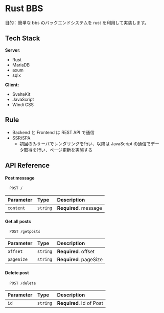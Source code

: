 # Rust BBS

目的：簡単な bbs のバックエンドシステムを rust を利用して実装します。

## Tech Stack

**Server:**

- Rust
- MariaDB
- axum
- sqlx

**Client:**

- SvelteKit
- JavaScript
- Windi CSS

## Rule

- Backend と Frontend は REST API で通信
- SSR/SPA
  - 初回のみサーバでレンダリングを行い、以降は JavaScript の通信でデータ取得を行い、ページ更新を実施する


## API Reference

#### Post message

```http
  POST /
```

| Parameter | Type     | Description                |
| :-------- | :------- | :------------------------- |
| `content` | `string` | **Required**. message |


#### Get all posts

```http
  POST /getposts
```

| Parameter | Type     | Description                |
| :-------- | :------- | :------------------------- |
| `offset` | `string` | **Required**. offset |
| `pageSize` | `string` | **Required**. pageSize |

#### Delete post

```http
  POST /delete
```

| Parameter | Type     | Description                       |
| :-------- | :------- | :-------------------------------- |
| `id`      | `string` | **Required**. Id of Post |
